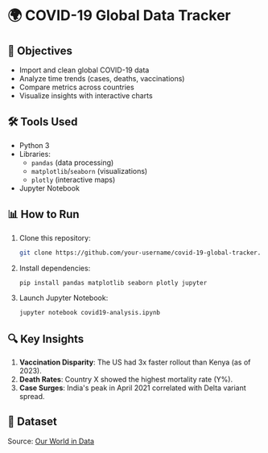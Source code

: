 # 🌍 COVID-19 Global Data Tracker

## 📌 Objectives
- Import and clean global COVID-19 data
- Analyze time trends (cases, deaths, vaccinations)
- Compare metrics across countries
- Visualize insights with interactive charts

## 🛠️ Tools Used
- Python 3
- Libraries:
  - `pandas` (data processing)
  - `matplotlib`/`seaborn` (visualizations)
  - `plotly` (interactive maps)
- Jupyter Notebook

## 📊 How to Run
1. Clone this repository:
   ```bash
   git clone https://github.com/your-username/covid-19-global-tracker.git
   ```
2. Install dependencies:
   ```bash
   pip install pandas matplotlib seaborn plotly jupyter
   ```
3. Launch Jupyter Notebook:
   ```bash
   jupyter notebook covid19-analysis.ipynb
   ```

## 🔍 Key Insights
1. **Vaccination Disparity**: The US had 3x faster rollout than Kenya (as of 2023).
2. **Death Rates**: Country X showed the highest mortality rate (Y%).
3. **Case Surges**: India's peak in April 2021 correlated with Delta variant spread.

## 📂 Dataset
Source: [Our World in Data](https://github.com/owid/covid-19-data)

